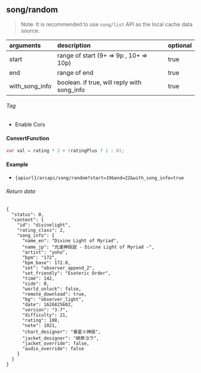 ## song/random

> Note: It is recommended to use `song/list` API as the local cache data source.

| arguments      | description                                 | optional |
|:---------------|:--------------------------------------------|----------|
| start          | range of start (9+ => 9p , 10+ => 10p)      | true     |
| end            | range of end                                | true     |
| with_song_info | boolean. if true, will reply with song_info | true     |

###### Tag

* Enable Cors

#### ConvertFunction

```c#
var val = rating * 2 + (ratingPlus ? 1 : 0);
```

#### Example

+ `{apiurl}/arcapi/song/random?start=19&end=22&with_song_info=true`

###### Return data

```json5
{
  "status": 0,
  "content": {
    "id": "divinelight",
    "rating_class": 2,
    "song_info": {
      "name_en": "Divine Light of Myriad",
      "name_jp": "光速神授説 - Divine Light of Myriad -",
      "artist": "yoho",
      "bpm": "172",
      "bpm_base": 172.0,
      "set": "observer_append_2",
      "set_friendly": "Esoteric Order",
      "time": 142,
      "side": 0,
      "world_unlock": false,
      "remote_download": true,
      "bg": "observer_light",
      "date": 1626825602,
      "version": "3.7",
      "difficulty": 21,
      "rating": 108,
      "note": 1021,
      "chart_designer": "東星※神授",
      "jacket_designer": "緋原ヨウ",
      "jacket_override": false,
      "audio_override": false
    }
  }
}
```

